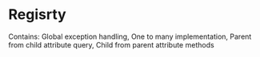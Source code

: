 # Regisrty
Contains:
Global exception handling,
One to many implementation,
Parent from child attribute query,
Child from parent attribute methods
